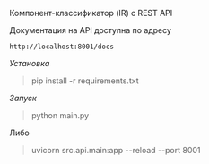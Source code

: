 Компонент-классификатор (IR) с REST API

Документация на API доступна по адресу

`http://localhost:8001/docs`

*Установка*

> pip install -r requirements.txt

*Запуск*
> python main.py

Либо

> uvicorn src.api.main:app --reload --port 8001
